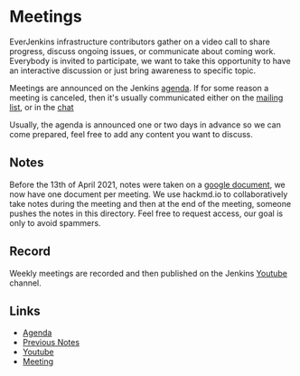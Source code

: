 # Meetings

EverJenkins infrastructure contributors gather on a video call to share progress, discuss ongoing issues, or communicate about coming work.
Everybody is invited to participate, we want to take this opportunity to have an interactive discussion or just bring awareness to specific topic.

Meetings are announced on the Jenkins [agenda](https://www.jenkins.io/event-calendar/).
If for some reason a meeting is canceled, then it's usually communicated either on the [mailing list](https://groups.google.com/u/1/g/jenkins-infra), or in the [chat](https://www.jenkins.io/chat/#jenkins-infra)

Usually, the agenda is announced one or two days in advance so we can come prepared, feel free to add any content you want to discuss.

## Notes
Before the 13th of April 2021, notes were taken on a [google document](https://docs.google.com/document/d/1uNneXKcIYrpBtfkkfWvtSWYgZ-6rgf4YvCqxJqBU1yg), we now have one document per meeting. We use hackmd.io to collaboratively take notes during the meeting and then at the end of the meeting, someone pushes the notes in this directory. Feel free to request access, our goal is only to avoid spammers.

## Record

Weekly meetings are recorded and then published on the Jenkins [Youtube](https://www.youtube.com/playlist?list=PLN7ajX_VdyaMxfkNddgXKy-F_-voiOj0p) channel.

## Links

* [Agenda](https://www.jenkins.io/event-calendar/)
* [Previous Notes](https://docs.google.com/document/d/1uNneXKcIYrpBtfkkfWvtSWYgZ-6rgf4YvCqxJqBU1yg)
* [Youtube](https://www.youtube.com/playlist?list=PLN7ajX_VdyaMxfkNddgXKy-F_-voiOj0p)
* [Meeting](https://zoom.us/j/92454301214?pwd=aEVoUi9EanpaakN3L1ZxRlpDQk5Ddz09)
